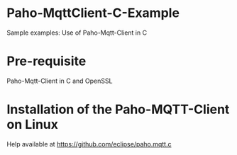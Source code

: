 # Paho-MqttClient-C-Example
Sample examples: Use of Paho-Mqtt-Client in C

# Pre-requisite
Paho-Mqtt-Client in C and OpenSSL
 
# Installation of the Paho-MQTT-Client on Linux
Help available at https://github.com/eclipse/paho.mqtt.c

